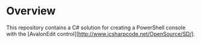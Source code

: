 # Overview
This repository contains a C# solution for creating a PowerShell console with the [AvalonEdit control][http://www.icsharpcode.net/OpenSource/SD/].